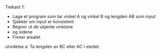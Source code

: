 Trekant 1:
- Lage et program som tar vinkel A og vinkel B og lengden AB som input
- Sjekker om input er konsistent
- Regner ut de ukjente vinklene 
- og sidene
- Finner arealet

utvidelse a:
Ta lengden av BC eller AC i stedet.